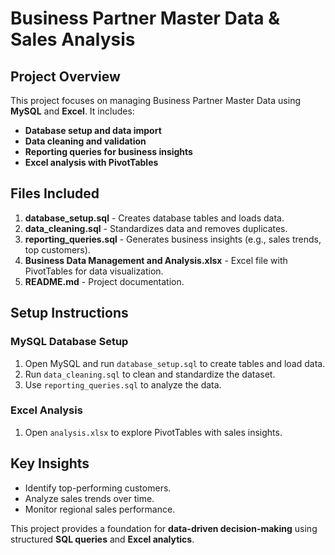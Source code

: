 # Business Partner Master Data & Sales Analysis

## Project Overview
This project focuses on managing Business Partner Master Data using **MySQL** and **Excel**. It includes:
- **Database setup and data import**
- **Data cleaning and validation**
- **Reporting queries for business insights**
- **Excel analysis with PivotTables**

## Files Included
1. **database_setup.sql** - Creates database tables and loads data.
2. **data_cleaning.sql** - Standardizes data and removes duplicates.
3. **reporting_queries.sql** - Generates business insights (e.g., sales trends, top customers).
4. **Business Data Management and Analysis.xlsx** - Excel file with PivotTables for data visualization.
5. **README.md** - Project documentation.

## Setup Instructions
### MySQL Database Setup
1. Open MySQL and run `database_setup.sql` to create tables and load data.
2. Run `data_cleaning.sql` to clean and standardize the dataset.
3. Use `reporting_queries.sql` to analyze the data.

### Excel Analysis
1. Open `analysis.xlsx` to explore PivotTables with sales insights.

## Key Insights
- Identify top-performing customers.
- Analyze sales trends over time.
- Monitor regional sales performance.

This project provides a foundation for **data-driven decision-making** using structured **SQL queries** and **Excel analytics**.
